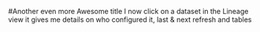 #Another even more Awesome title
 I now click on a dataset in the Lineage view it gives me details on who configured it, last & next refresh and tables
